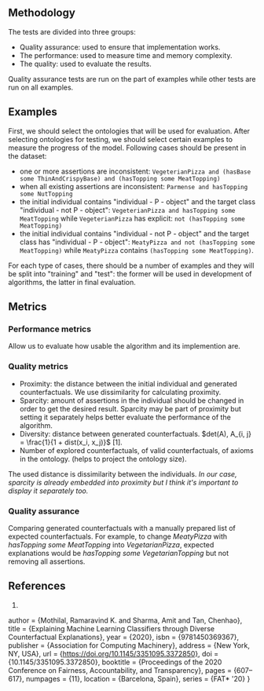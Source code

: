 ## Methodology

The tests are divided into three groups:
- Quality assurance: used to ensure that implementation works.
- The performance: used to measure time and memory complexity.
- The quality: used to evaluate the results.

Quality assurance tests are run on the part of examples while other tests are run on all examples. 

## Examples

First, we should select the ontologies that will be used for evaluation. After selecting ontologies for testing, we should select certain examples to measure the progress of the model. Following cases should be present in the dataset:
- one or more assertions are inconsistent: `VegeterianPizza and (hasBase some ThinAndCrispyBase) and (hasTopping some MeatTopping)`
- when all existing assertions are inconsistent: `Parmense and hasTopping some NutTopping`
- the initial individual contains "individual - P - object" and the target class "individual - not P - object": `VegeterianPizza and hasTopping some MeatTopping` while `VegeterianPizza` has explicit: `not (hasTopping some MeatTopping)`
- the initial individual contains "individual - not P - object"  and the target class has "individual - P - object": `MeatyPizza and not (hasTopping some MeatTopping)` while `MeatyPizza` contains `(hasTopping some MeatTopping)`.

For each type of cases, there should be a number of examples and they will be split into "training" and "test": the former will be used in development of algorithms, the latter in final evaluation. 

## Metrics

### Performance metrics
Allow us to evaluate how usable the algorithm and its implemention are.

### Quality metrics
- Proximity: the distance between the initial individual and generated counterfactuals. We use dissimilarity for calculating proximity.
- Sparcity: amount of assertions in the individual should be changed in order to get the desired result. Sparcity may be part of proximity but setting it separately helps better evaluate the performance of the algorithm. 
- Diversity: distance between generated counterfactuals.  $det(A), A_{i, j} = \frac{1}{1 + dist(x_i, x_j)}$ [1]. 
- Number of explored counterfactuals, of valid counterfactuals, of axioms in the ontology. (helps to project the ontology size). 

The used distance is dissimilarity between the individuals. 
*In our case, sparcity is already embedded into proximity but I think it's important to display it separately too.*

### Quality assurance
Comparing generated counterfactuals with a manually prepared list of expected counterfactuals. For example, to change $MeatyPizza$ with $hasTopping ~ some ~ MeatTopping$ into $VegetarianPizza$, expected explanations would be $hasTopping ~ some ~ VegetarianTopping$ but not removing all assertions.


## References
1. ```@inproceedings{10.1145/3351095.3372850,
author = {Mothilal, Ramaravind K. and Sharma, Amit and Tan, Chenhao},
title = {Explaining Machine Learning Classifiers through Diverse Counterfactual Explanations},
year = {2020},
isbn = {9781450369367},
publisher = {Association for Computing Machinery},
address = {New York, NY, USA},
url = {https://doi.org/10.1145/3351095.3372850},
doi = {10.1145/3351095.3372850},
booktitle = {Proceedings of the 2020 Conference on Fairness, Accountability, and Transparency},
pages = {607–617},
numpages = {11},
location = {Barcelona, Spain},
series = {FAT* '20}
}



